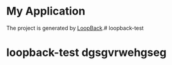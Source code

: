 # My Application

The project is generated by [LoopBack](http://loopback.io).# loopback-test
# loopback-test dgsgvrwehgseg
